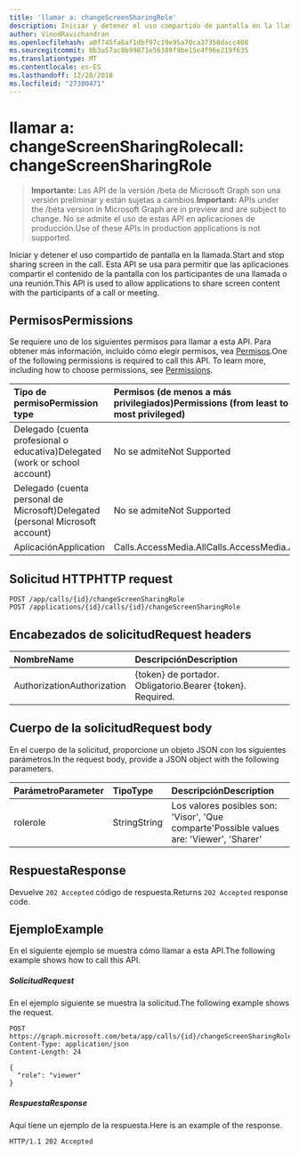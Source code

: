 ```yaml
---
title: 'llamar a: changeScreenSharingRole'
description: Iniciar y detener el uso compartido de pantalla en la llamada. Esta API se usa para permitir que las aplicaciones compartir el contenido de la pantalla con los participantes de una llamada o una reunión.
author: VinodRavichandran
ms.openlocfilehash: a0f745fa6af1dbf97c19e95a70ca37350dacc408
ms.sourcegitcommit: 0b3a57ac8b99871e56389f9be15e4f96e219f635
ms.translationtype: MT
ms.contentlocale: es-ES
ms.lasthandoff: 12/20/2018
ms.locfileid: "27380471"
---
```

# <a name="call-changescreensharingrole"></a><span data-ttu-id="ca8e8-104">llamar a: changeScreenSharingRole</span><span class="sxs-lookup"><span data-stu-id="ca8e8-104">call: changeScreenSharingRole</span></span>

> <span data-ttu-id="ca8e8-105">**Importante:** Las API de la versión /beta de Microsoft Graph son una versión preliminar y están sujetas a cambios.</span><span class="sxs-lookup"><span data-stu-id="ca8e8-105">**Important:** APIs under the /beta version in Microsoft Graph are in preview and are subject to change.</span></span> <span data-ttu-id="ca8e8-106">No se admite el uso de estas API en aplicaciones de producción.</span><span class="sxs-lookup"><span data-stu-id="ca8e8-106">Use of these APIs in production applications is not supported.</span></span>

<span data-ttu-id="ca8e8-107">Iniciar y detener el uso compartido de pantalla en la llamada.</span><span class="sxs-lookup"><span data-stu-id="ca8e8-107">Start and stop sharing screen in the call.</span></span> <span data-ttu-id="ca8e8-108">Esta API se usa para permitir que las aplicaciones compartir el contenido de la pantalla con los participantes de una llamada o una reunión.</span><span class="sxs-lookup"><span data-stu-id="ca8e8-108">This API is used to allow applications to share screen content with the participants of a call or meeting.</span></span>

## <a name="permissions"></a><span data-ttu-id="ca8e8-109">Permisos</span><span class="sxs-lookup"><span data-stu-id="ca8e8-109">Permissions</span></span>
<span data-ttu-id="ca8e8-p104">Se requiere uno de los siguientes permisos para llamar a esta API. Para obtener más información, incluido cómo elegir permisos, vea [Permisos](/graph/permissions-reference).</span><span class="sxs-lookup"><span data-stu-id="ca8e8-p104">One of the following permissions is required to call this API. To learn more, including how to choose permissions, see [Permissions](/graph/permissions-reference).</span></span>

| <span data-ttu-id="ca8e8-112">Tipo de permiso</span><span class="sxs-lookup"><span data-stu-id="ca8e8-112">Permission type</span></span>                        | <span data-ttu-id="ca8e8-113">Permisos (de menos a más privilegiados)</span><span class="sxs-lookup"><span data-stu-id="ca8e8-113">Permissions (from least to most privileged)</span></span> |
|:---------------------------------------|:--------------------------------------------|
| <span data-ttu-id="ca8e8-114">Delegado (cuenta profesional o educativa)</span><span class="sxs-lookup"><span data-stu-id="ca8e8-114">Delegated (work or school account)</span></span>     | <span data-ttu-id="ca8e8-115">No se admite</span><span class="sxs-lookup"><span data-stu-id="ca8e8-115">Not Supported</span></span>                               |
| <span data-ttu-id="ca8e8-116">Delegado (cuenta personal de Microsoft)</span><span class="sxs-lookup"><span data-stu-id="ca8e8-116">Delegated (personal Microsoft account)</span></span> | <span data-ttu-id="ca8e8-117">No se admite</span><span class="sxs-lookup"><span data-stu-id="ca8e8-117">Not Supported</span></span>                               |
| <span data-ttu-id="ca8e8-118">Aplicación</span><span class="sxs-lookup"><span data-stu-id="ca8e8-118">Application</span></span>                            | <span data-ttu-id="ca8e8-119">Calls.AccessMedia.All</span><span class="sxs-lookup"><span data-stu-id="ca8e8-119">Calls.AccessMedia.All</span></span>                       |

## <a name="http-request"></a><span data-ttu-id="ca8e8-120">Solicitud HTTP</span><span class="sxs-lookup"><span data-stu-id="ca8e8-120">HTTP request</span></span>
<!-- { "blockType": "ignored" } -->
```http
POST /app/calls/{id}/changeScreenSharingRole
POST /applications/{id}/calls/{id}/changeScreenSharingRole
```

## <a name="request-headers"></a><span data-ttu-id="ca8e8-121">Encabezados de solicitud</span><span class="sxs-lookup"><span data-stu-id="ca8e8-121">Request headers</span></span>
| <span data-ttu-id="ca8e8-122">Nombre</span><span class="sxs-lookup"><span data-stu-id="ca8e8-122">Name</span></span>          | <span data-ttu-id="ca8e8-123">Descripción</span><span class="sxs-lookup"><span data-stu-id="ca8e8-123">Description</span></span>               |
|:--------------|:--------------------------|
| <span data-ttu-id="ca8e8-124">Authorization</span><span class="sxs-lookup"><span data-stu-id="ca8e8-124">Authorization</span></span> | <span data-ttu-id="ca8e8-p105">{token} de portador. Obligatorio.</span><span class="sxs-lookup"><span data-stu-id="ca8e8-p105">Bearer {token}. Required.</span></span> |

## <a name="request-body"></a><span data-ttu-id="ca8e8-127">Cuerpo de la solicitud</span><span class="sxs-lookup"><span data-stu-id="ca8e8-127">Request body</span></span>
<span data-ttu-id="ca8e8-128">En el cuerpo de la solicitud, proporcione un objeto JSON con los siguientes parámetros.</span><span class="sxs-lookup"><span data-stu-id="ca8e8-128">In the request body, provide a JSON object with the following parameters.</span></span>

| <span data-ttu-id="ca8e8-129">Parámetro</span><span class="sxs-lookup"><span data-stu-id="ca8e8-129">Parameter</span></span>      | <span data-ttu-id="ca8e8-130">Tipo</span><span class="sxs-lookup"><span data-stu-id="ca8e8-130">Type</span></span>    |<span data-ttu-id="ca8e8-131">Descripción</span><span class="sxs-lookup"><span data-stu-id="ca8e8-131">Description</span></span>|
|:---------------|:--------|:----------|
|<span data-ttu-id="ca8e8-132">role</span><span class="sxs-lookup"><span data-stu-id="ca8e8-132">role</span></span>|<span data-ttu-id="ca8e8-133">String</span><span class="sxs-lookup"><span data-stu-id="ca8e8-133">String</span></span>|<span data-ttu-id="ca8e8-134">Los valores posibles son: 'Visor', 'Que comparte'</span><span class="sxs-lookup"><span data-stu-id="ca8e8-134">Possible values are: 'Viewer', 'Sharer'</span></span>|

## <a name="response"></a><span data-ttu-id="ca8e8-135">Respuesta</span><span class="sxs-lookup"><span data-stu-id="ca8e8-135">Response</span></span>
<span data-ttu-id="ca8e8-136">Devuelve `202 Accepted` código de respuesta.</span><span class="sxs-lookup"><span data-stu-id="ca8e8-136">Returns `202 Accepted` response code.</span></span>

## <a name="example"></a><span data-ttu-id="ca8e8-137">Ejemplo</span><span class="sxs-lookup"><span data-stu-id="ca8e8-137">Example</span></span>
<span data-ttu-id="ca8e8-138">En el siguiente ejemplo se muestra cómo llamar a esta API.</span><span class="sxs-lookup"><span data-stu-id="ca8e8-138">The following example shows how to call this API.</span></span>

##### <a name="request"></a><span data-ttu-id="ca8e8-139">Solicitud</span><span class="sxs-lookup"><span data-stu-id="ca8e8-139">Request</span></span>
<span data-ttu-id="ca8e8-140">En el ejemplo siguiente se muestra la solicitud.</span><span class="sxs-lookup"><span data-stu-id="ca8e8-140">The following example shows the request.</span></span>

<!-- {
  "blockType": "request",
  "name": "call-changeScreenSharingRole"
}-->
```http
POST https://graph.microsoft.com/beta/app/calls/{id}/changeScreenSharingRole
Content-Type: application/json
Content-Length: 24

{
  "role": "viewer"
}
```

##### <a name="response"></a><span data-ttu-id="ca8e8-141">Respuesta</span><span class="sxs-lookup"><span data-stu-id="ca8e8-141">Response</span></span>
<span data-ttu-id="ca8e8-142">Aquí tiene un ejemplo de la respuesta.</span><span class="sxs-lookup"><span data-stu-id="ca8e8-142">Here is an example of the response.</span></span> 

<!-- {
  "blockType": "response",
  "truncated": true,
  "@odata.type": "microsoft.graph.None"
} -->
```http
HTTP/1.1 202 Accepted
```

<!-- uuid: 8fcb5dbc-d5aa-4681-8e31-b001d5168d79
2015-10-25 14:57:30 UTC -->
<!-- {
  "type": "#page.annotation",
  "description": "call: changeScreenSharingRole",
  "keywords": "",
  "section": "documentation",
  "tocPath": ""
}-->
